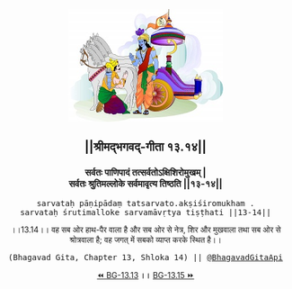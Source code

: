 <center><img src="../../asset/BG.png" alt="#API #bhagavadgitaapi #slok #nodejs #js #api #gitaapi #krishna #hinduism #vedic #ISKCON #shreemadbhagavadgita #technology"/>
<h2>||श्रीमद्‍भगवद्‍-गीता १३.१४||</h2>
<h3>सर्वतः पाणिपादं तत्सर्वतोऽक्षिशिरोमुखम् |<br/>सर्वतः श्रुतिमल्लोके सर्वमावृत्य तिष्ठति ||१३-१४||</h3>
<pre>sarvataḥ pāṇipādaṃ tatsarvato.akṣiśiromukham .<br/>sarvataḥ śrutimalloke sarvamāvṛtya tiṣṭhati ||13-14||</pre>
<p>।।13.14।। वह सब ओर हाथ-पैर वाला है और सब ओर से नेत्र, शिर और मुखवाला तथा सब ओर से श्रोत्रवाला है; वह जगत् में सबको व्याप्त करके स्थित है।।</p>
<pre>(Bhagavad Gita, Chapter 13, Shloka 14) || <a href="https://twitter.com/bhagavadgitaapi">@BhagavadGitaApi</a></pre><a href="../../13/13">⏪  BG-13.13</a><b>        ।।        </b><a href="../../13/15">BG-13.15  ⏩</a></center></center>